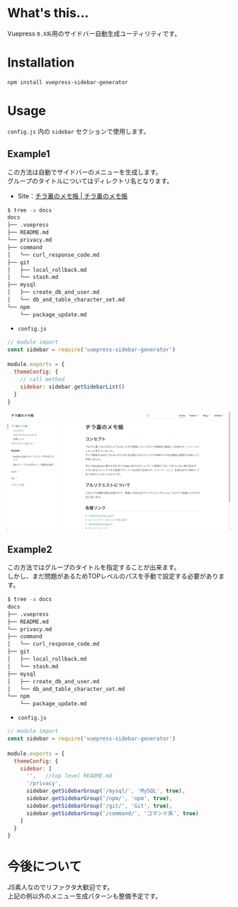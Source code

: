# What's this...

Vuepress `0.X系`用のサイドバー自動生成ユーティリティです。

# Installation

```sh
npm install vuepress-sidebar-generator
```

# Usage

`config.js` 内の `sidebar` セクションで使用します。

## Example1

この方法は自動でサイドバーのメニューを生成します。  
グループのタイトルについてはディレクトリ名となります。  

* Site：[チラ裏のメモ帳 \| チラ裏のメモ帳](https://cheatsheet.kitigai.org/)

```sh
$ tree -a docs
docs
├── .vuepress
├── README.md
└── privacy.md
├── command
│   └── curl_response_code.md
├── git
│   ├── local_rollback.md
│   └── stash.md
├── mysql
│   ├── create_db_and_user.md
│   └── db_and_table_character_set.md
└── npm
    └── package_update.md
```

* `config.js`

```js
// module import
const sidebar = require('vuepress-sidebar-generator')

module.exports = {
  themeConfig: {
    // call method
    sidebar: sidebar.getSidebarList()
  }
}
```

![](images/example1.png)

## Example2

この方法ではグループのタイトルを指定することが出来ます。  
しかし、まだ問題があるためTOPレベルのパスを手動で設定する必要があります。

```sh
$ tree -a docs
docs
├── .vuepress
├── README.md
└── privacy.md
├── command
│   └── curl_response_code.md
├── git
│   ├── local_rollback.md
│   └── stash.md
├── mysql
│   ├── create_db_and_user.md
│   └── db_and_table_character_set.md
└── npm
    └── package_update.md
```

* `config.js`

```js
// module import
const sidebar = require('vuepress-sidebar-generator')

module.exports = {
  themeConfig: {
    sidebar: [
      '',   //top level README.md
      '/privacy',
      sidebar.getSidebarGroup('/mysql/', 'MySQL', true),
      sidebar.getSidebarGroup('/npm/', 'npm', true),
      sidebar.getSidebarGroup('/git/', 'Git', true),
      sidebar.getSidebarGroup('/command/', 'コマンド系', true)
    ]
  }
}
```

# 今後について

JS素人なのでリファクタ大歓迎です。  
上記の例以外のメニュー生成パターンも整備予定です。